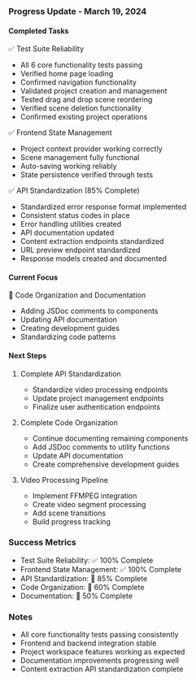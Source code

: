 ### Progress Update - March 19, 2024

#### Completed Tasks
✅ Test Suite Reliability
- All 6 core functionality tests passing
- Verified home page loading
- Confirmed navigation functionality
- Validated project creation and management
- Tested drag and drop scene reordering
- Verified scene deletion functionality
- Confirmed existing project operations

✅ Frontend State Management
- Project context provider working correctly
- Scene management fully functional
- Auto-saving working reliably
- State persistence verified through tests

✅ API Standardization (85% Complete)
- Standardized error response format implemented
- Consistent status codes in place
- Error handling utilities created
- API documentation updated
- Content extraction endpoints standardized
- URL preview endpoint standardized
- Response models created and documented

#### Current Focus
🔄 Code Organization and Documentation
- Adding JSDoc comments to components
- Updating API documentation
- Creating development guides
- Standardizing code patterns

#### Next Steps
1. Complete API Standardization
   - Standardize video processing endpoints
   - Update project management endpoints
   - Finalize user authentication endpoints

2. Complete Code Organization
   - Continue documenting remaining components
   - Add JSDoc comments to utility functions
   - Update API documentation
   - Create comprehensive development guides

3. Video Processing Pipeline
   - Implement FFMPEG integration
   - Create video segment processing
   - Add scene transitions
   - Build progress tracking

### Success Metrics
- Test Suite Reliability: ✅ 100% Complete
- Frontend State Management: ✅ 100% Complete
- API Standardization: 🔄 85% Complete
- Code Organization: 🔄 60% Complete
- Documentation: 🔄 50% Complete

### Notes
- All core functionality tests passing consistently
- Frontend and backend integration stable
- Project workspace features working as expected
- Documentation improvements progressing well
- Content extraction API standardization complete 